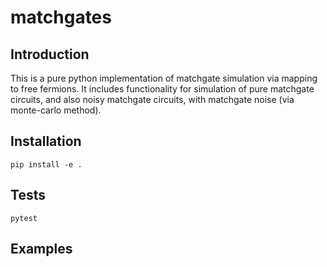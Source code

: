# matchgates


## Introduction
This is a pure python implementation of matchgate simulation via mapping to free fermions. It includes functionality for simulation of pure matchgate circuits, and also noisy matchgate circuits, with matchgate noise (via monte-carlo method).


## Installation
    pip install -e .

## Tests
    pytest

## Examples
